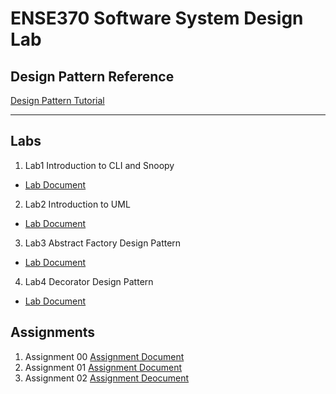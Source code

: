 # ENSE370 Software System Design Lab 
## Design Pattern Reference 
[Design Pattern Tutorial](https://www.tutorialspoint.com/design_pattern/index.htm)

---
## Labs
1. Lab1 Introduction to CLI and Snoopy

*  [Lab Document](https://github.com/adamtilson/ense370/blob/main/lab-1/lab-doc.md)

2. Lab2 Introduction to UML

* [Lab Document](https://github.com/adamtilson/ense370/blob/main/lab-2/lab-doc.md)

3. Lab3 Abstract Factory Design Pattern

* [Lab Document](https://github.com/adamtilson/ense370/blob/main/lab-3/lab-doc.md)

4. Lab4 Decorator Design Pattern

* [Lab Document](https://github.com/adamtilson/ense370/blob/main/lab-4/lab-doc.md)

## Assignments
1. Assignment 00
[Assignment Document](https://github.com/panli200/ENSE370/blob/master/A00/Assignment%20A00%20Java%20Refresher.pdf)
2. Assignment 01
[Assignment Document](https://github.com/panli200/ENSE370/blob/master/A01/Assignment%20A02%20Design%20Patterns%20II.pdf)
3. Assignment 02
[Assignment Deocument]()
